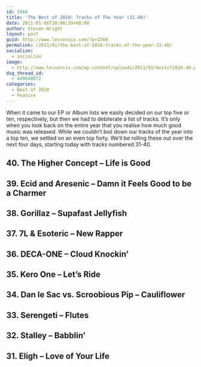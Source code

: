 ```yaml
---
id: 1566
title: 'The Best of 2010: Tracks of The Year (31-40)'
date: 2011-01-06T20:08:29+00:00
author: Steven Wright
layout: post
guid: http://www.lessonsix.com/?p=1566
permalink: /2011/01/the-best-of-2010-tracks-of-the-year-31-40/
socialize:
  - socialize
image:
  - http://www.lessonsix.com/wp-content/uploads/2011/01/bestof2010-40.png
dsq_thread_id:
  - 449648872
categories:
  - Best of 2010
  - Feature
---
```

When it came to our EP or Album lists we easily decided on our top five or ten, respectively, but then we had to debilerate a list of tracks. It&#8217;s only when you look back on the entire year that you realise how much good music was released. While we couldn&#8217;t boil down our tracks of the year into a top ten, we settled on an even top forty. We&#8217;ll be rolling these out over the next four days, starting today with tracks numbered 31-40.

<!--more-->

## 40. The Higher Concept &#8211; Life is Good



## 39. Ecid and Aresenic &#8211; Damn it Feels Good to be a Charmer



## 38. Gorillaz &#8211; Supafast Jellyfish



## 37. 7L & Esoteric &#8211; New Rapper



## 36. DECA-ONE &#8211; Cloud Knockin&#8217;



## 35. Kero One &#8211; Let&#8217;s Ride



## 34. Dan le Sac vs. Scroobious Pip &#8211; Cauliflower



## 33. Serengeti &#8211; Flutes



## 32. Stalley &#8211; Babblin&#8217;



## 31. Eligh &#8211; Love of Your Life